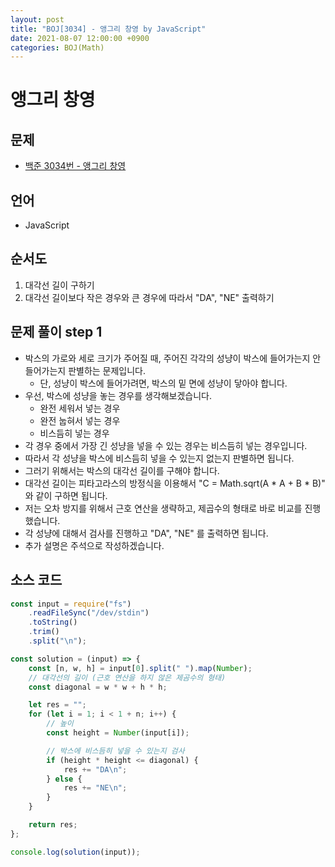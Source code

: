 ```yaml
---
layout: post
title: "BOJ[3034] - 앵그리 창영 by JavaScript"
date: 2021-08-07 12:00:00 +0900
categories: BOJ(Math)
---
```


# 앵그리 창영

## 문제

- [백준 3034번 - 앵그리 창영](https://www.acmicpc.net/problem/3034)

## 언어

- JavaScript

## 순서도

1. 대각선 길이 구하기
2. 대각선 길이보다 작은 경우와 큰 경우에 따라서 "DA", "NE" 출력하기

## 문제 풀이 step 1

- 박스의 가로와 세로 크기가 주어질 때, 주어진 각각의 성냥이 박스에 들어가는지 안들어가는지 판별하는 문제입니다.
	- 단, 성냥이 박스에 들어가려면, 박스의 밑 면에 성냥이 닿아야 합니다.
- 우선, 박스에 성냥을 놓는 경우를 생각해보겠습니다.
	- 완전 세워서 넣는 경우
	- 완전 눕혀서 넣는 경우
	- 비스듬히 넣는 경우
- 각 경우 중에서 가장 긴 성냥을 넣을 수 있는 경우는 비스듬히 넣는 경우입니다.
- 따라서 각 성냥을 박스에 비스듬히 넣을 수 있는지 없는지 판별하면 됩니다.
- 그러기 위해서는 박스의 대각선 길이를 구해야 합니다.
- 대각선 길이는 피타고라스의 방정식을 이용해서 "C = Math.sqrt(A * A + B * B)" 와 같이 구하면 됩니다.
- 저는 오차 방지를 위해서 근호 연산을 생략하고, 제곱수의 형태로 바로 비교를 진행했습니다.
- 각 성냥에 대해서 검사를 진행하고 "DA", "NE" 를 출력하면 됩니다.
- 추가 설명은 주석으로 작성하겠습니다.

## 소스 코드

```javascript
const input = require("fs")
	.readFileSync("/dev/stdin")
	.toString()
	.trim()
	.split("\n");

const solution = (input) => {
	const [n, w, h] = input[0].split(" ").map(Number);
	// 대각선의 길이 (근호 연산을 하지 않은 제곰수의 형태)
	const diagonal = w * w + h * h;

	let res = "";
	for (let i = 1; i < 1 + n; i++) {
		// 높이
		const height = Number(input[i]);

		// 박스에 비스듬히 넣을 수 있는지 검사
		if (height * height <= diagonal) {
			res += "DA\n";
		} else {
			res += "NE\n";
		}
	}

	return res;
};

console.log(solution(input));
```
